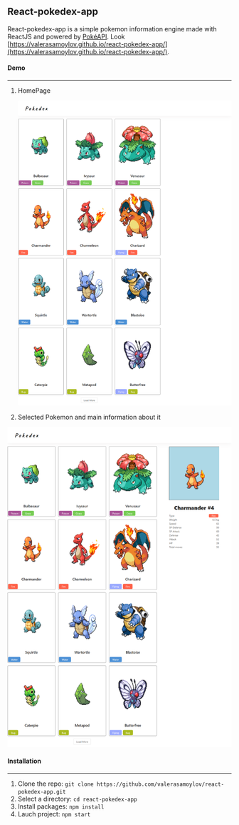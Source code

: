 ## React-pokedex-app

React-pokedex-app is a simple pokemon information engine made with ReactJS and powered by [PokéAPI](https://pokeapi.co/).
Look [https://valerasamoylov.github.io/react-pokedex-app/](https://valerasamoylov.github.io/react-pokedex-app/).

#### Demo

---

1. HomePage

   ![Homepage](src/assets/Homepage.png "homepage")

2) Selected Pokemon and main information about it

![AboutPage](src/assets/aboutPage.png "AboutPage")

#### Installation

---

1. Clone the repo: `git clone https://github.com/valerasamoylov/react-pokedex-app.git`
2. Select a directory: `cd react-pokedex-app`
3. Install packages: `npm install`
4. Lauch project: `npm start`
